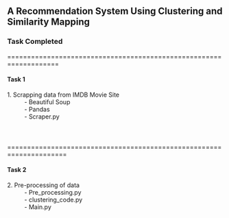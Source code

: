 ## A Recommendation System Using Clustering and Similarity Mapping

### Task Completed
===================================================================
#### Task 1

<dl>
<dt>1. Scrapping data from IMDB Movie Site</dt>
<dd>- Beautiful Soup</dd>
<dd>- Pandas</dd>
<dd>- Scraper.py</dd>
</dl>
<br>

###
=====================================================================
#### Task 2
<dl>
<dt>2. Pre-processing of data</dt>
<dd>- Pre_processing.py</dd>
<dd>- clustering_code.py</dd>
<dd>- Main.py</dd>
</dl>